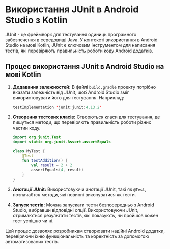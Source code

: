 # Використання JUnit в Android Studio з Kotlin

JUnit - це фреймворк для тестування одиниць програмного забезпечення в середовищі Java. У контексті використання в Android Studio на мові Kotlin, JUnit є ключовим інструментом для написання тестів, які перевіряють правильність роботи коду Android додатків.

## Процес використання JUnit в Android Studio на мові Kotlin

1. **Додавання залежностей:** В файлі `build.gradle` проекту потрібно вказати залежність від JUnit, щоб Android Studio зміг використовувати його для тестування. Наприклад:

    ```kotlin
    testImplementation 'junit:junit:4.13.2'
    ```

2. **Створення тестових класів:** Створються класи для тестування, де пишуться методи, що перевіряють правильність роботи різних частин коду.

    ```kotlin
    import org.junit.Test
    import static org.junit.Assert.assertEquals

    class MyTest {
        @Test
        fun testAddition() {
            val result = 2 + 2
            assertEquals(4, result)
        }
    }
    ```

3. **Анотації JUnit:** Використовуючи анотації JUnit, такі як `@Test`, позначабтся методи, які повинні виконуватися як тести.

4. **Запуск тестів:** Можна запускати тести безпосередньо з Android Studio, вибравши відповідні опції. Використовуючи JUnit, отримаються результати тестів, які показують, чи пройшов кожен тест успішно чи ні.

Цей процес дозволяє розробникам створювати надійні Android додатки, перевіряючи їхню функціональність та коректність за допомогою автоматизованих тестів.
